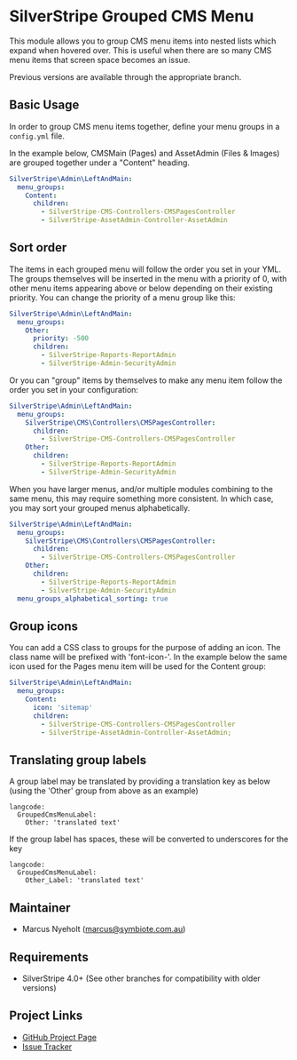 # SilverStripe Grouped CMS Menu

This module allows you to group CMS menu items into nested lists which expand when hovered over. This is useful when 
there are so many CMS menu items that screen space becomes an issue.

Previous versions are available through the appropriate branch.

## Basic Usage

In order to group CMS menu items together, define your menu groups in a `config.yml` file.

In the example below, CMSMain (Pages) and AssetAdmin (Files &amp; Images) are grouped
together under a "Content" heading.

```yml
SilverStripe\Admin\LeftAndMain:
  menu_groups:
    Content:
      children:
        - SilverStripe-CMS-Controllers-CMSPagesController
        - SilverStripe-AssetAdmin-Controller-AssetAdmin
```

## Sort order

The items in each grouped menu will follow the order you set in your YML. The groups 
themselves will be inserted in the menu with a priority of 0, with other menu items 
appearing above or below depending on their existing priority.
You can change the priority of a menu group like this:

```yml
SilverStripe\Admin\LeftAndMain:
  menu_groups:
    Other:
      priority: -500
      children:
        - SilverStripe-Reports-ReportAdmin
        - SilverStripe-Admin-SecurityAdmin
```

Or you can "group" items by themselves to make any menu item follow the order you set in your configuration:

```yml
SilverStripe\Admin\LeftAndMain:
  menu_groups:
    SilverStripe\CMS\Controllers\CMSPagesController:
      children:
        - SilverStripe-CMS-Controllers-CMSPagesController
    Other:
      children:
        - SilverStripe-Reports-ReportAdmin
        - SilverStripe-Admin-SecurityAdmin
```

When you have larger menus, and/or multiple modules combining to the same menu, this may require something more consistent. In which case, you may sort your grouped menus alphabetically.

```yml
SilverStripe\Admin\LeftAndMain:
  menu_groups:
    SilverStripe\CMS\Controllers\CMSPagesController:
      children:
        - SilverStripe-CMS-Controllers-CMSPagesController
    Other:
      children:
        - SilverStripe-Reports-ReportAdmin
        - SilverStripe-Admin-SecurityAdmin
  menu_groups_alphabetical_sorting: true
```

## Group icons

You can add a CSS class to groups for the purpose of adding an icon. The class name will be prefixed with 'font-icon-'.
In the example below the same icon used for the Pages menu item will be used for the Content group:

```yml
SilverStripe\Admin\LeftAndMain:
  menu_groups:
    Content:
      icon: 'sitemap'
      children:
        - SilverStripe-CMS-Controllers-CMSPagesController
        - SilverStripe-AssetAdmin-Controller-AssetAdmin;
```

## Translating group labels

A group label may be translated by providing a translation key as below (using
the 'Other' group from above as an example)

```
langcode:
  GroupedCmsMenuLabel:
    Other: 'translated text'
```

If the group label has spaces, these will be converted to underscores for the 
key

```
langcode:
  GroupedCmsMenuLabel:
    Other_Label: 'translated text'
```

## Maintainer

* Marcus Nyeholt (<marcus@symbiote.com.au>)

## Requirements

* SilverStripe 4.0+ (See other branches for compatibility with older versions)

## Project Links

* [GitHub Project Page](https://github.com/symbiote/silverstripe-grouped-cms-menu)
* [Issue Tracker](https://github.com/symbiote/silverstripe-grouped-cms-menu/issues)
